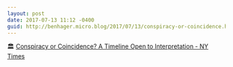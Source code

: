 ```yaml
---
layout: post
date: 2017-07-13 11:12 -0400
guid: http://benhager.micro.blog/2017/07/13/conspiracy-or-coincidence.html
---
```

🏛 [Conspiracy or Coincidence? A Timeline Open to Interpretation - NY Times](https://www.nytimes.com/2017/07/12/us/politics/trump-russia-election-meeting.html?emc=edit_th_20170713&nl=todaysheadlines&nlid=66325106)
